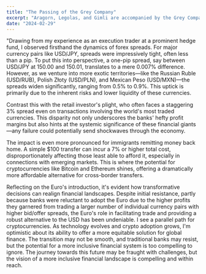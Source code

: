 ```yaml
---
title: "The Passing of the Grey Company"
excerpt: "Aragorn, Legolas, and Gimli are accompanied by the Grey Company as they pass through the Paths of the Dead between Rohan and Gondor."
date: "2024-02-29"
---
```


"Drawing from my experience as an execution trader at a prominent hedge fund, I observed firsthand the dynamics of forex spreads. For major currency pairs like USD/JPY, spreads were impressively tight, often less than a pip. To put this into perspective, a one-pip spread, say between USD/JPY at 150.00 and 150.01, translates to a mere 0.007% difference. However, as we venture into more exotic territories—like the Russian Ruble (USD/RUB), Polish Złoty (USD/PLN), and Mexican Peso (USD/MXN)—the spreads widen significantly, ranging from 0.5% to 0.9%. This uptick is primarily due to the inherent risks and lower liquidity of these currencies.

Contrast this with the retail investor's plight, who often faces a staggering 3% spread even on transactions involving the world's most traded currencies. This disparity not only underscores the banks' hefty profit margins but also hints at the systemic significance of these financial giants—any failure could potentially send shockwaves through the economy.

The impact is even more pronounced for immigrants remitting money back home. A simple $100 transfer can incur a 7% or higher total cost, disproportionately affecting those least able to afford it, especially in connections with emerging markets. This is where the potential for cryptocurrencies like Bitcoin and Ethereum shines, offering a dramatically more affordable alternative for cross-border transfers.

Reflecting on the Euro's introduction, it's evident how transformative decisions can realign financial landscapes. Despite initial resistance, partly because banks were reluctant to adopt the Euro due to the higher profits they garnered from trading a larger number of individual currency pairs with higher bid/offer spreads, the Euro's role in facilitating trade and providing a robust alternative to the USD has been undeniable. I see a parallel path for cryptocurrencies. As technology evolves and crypto adoption grows, I'm optimistic about its ability to offer a more equitable solution for global finance. The transition may not be smooth, and traditional banks may resist, but the potential for a more inclusive financial system is too compelling to ignore. The journey towards this future may be fraught with challenges, but the vision of a more inclusive financial landscape is compelling and within reach.